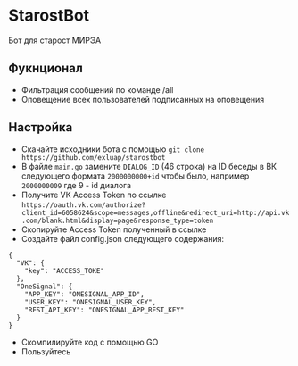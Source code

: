 # StarostBot
Бот для старост МИРЭА


## Фукнционал

* Фильтрация сообщений по команде /all
* Оповещение всех пользователей подписанных на оповещения

## Настройка 

* Скачайте исходники бота с помощью `git clone https://github.com/exluap/starostbot`
* В файле `main.go` замените `DIALOG_ID` (46 строка) на ID беседы в ВК следующего формата `2000000000+id` чтобы было, например `2000000009` где 9 - id диалога
* Получите VK Access Token по ссылке `https://oauth.vk.com/authorize?client_id=6058624&scope=messages,offline&redirect_uri=http://api.vk.com/blank.html&display=page&response_type=token`
* Скопируйте Access Token полученный в ссылке
* Создайте файл config.json следующего содержания: 
```
{
  "VK": {
    "key": "ACCESS_TOKE"
  },
  "OneSignal": {
    "APP_KEY": "ONESIGNAL_APP_ID",
    "USER_KEY": "ONESIGNAL_USER_KEY",
    "REST_API_KEY": "ONESIGNAL_APP_REST_KEY"
  }
}
```

* Скомпилируйте код с помощью GO
* Пользуйтесь
